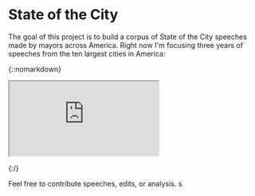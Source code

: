 # State of the City

The goal of this project is to build a corpus of State of the City speeches made by mayors across America. Right now I'm focusing three years of speeches from the ten largest cities in America: 


{::nomarkdown}

<iframe src="https://docs.google.com/spreadsheets/d/e/2PACX-1vSFkKQ-GODmmdvtESCXB1vRz-bXnqfxcJZk6KWgLueV40BEkVtNvYKLtoFE63Iju4JXpnqYFwy6YXgq/pubhtml?gid=0&amp;single=true&amp;widget=true&amp;headers=false"></iframe>

{:/}

Feel free to contribute speeches, edits, or analysis. s